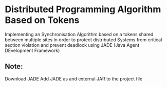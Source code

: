 # Distributed Programming Algorithm Based on  Tokens
Implementing an Synchronisation Algorithm based on a tokens shared between multiple sites in order to protect distributed Systems from critical section violation and prevent deadlock using JADE (Java Agent DEvelopment Framework)

## Note:
Download JADE
Add JADE as and external JAR to the project file
